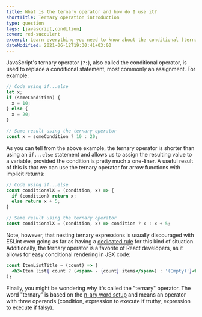 ```yaml
---
title: What is the ternary operator and how do I use it?
shortTitle: Ternary operation introduction
type: question
tags: [javascript,condition]
cover: red-succulent
excerpt: Learn everything you need to know about the conditional (ternary) operator and how to use it in JavaScript.
dateModified: 2021-06-12T19:30:41+03:00
---
```


JavaScript's ternary operator (`?:`), also called the conditional operator, is used to replace a conditional statement, most commonly an assignment. For example:

```js
// Code using if...else
let x;
if (someCondition) {
  x = 10;
} else {
  x = 20;
}

// Same result using the ternary operator
const x = someCondition ? 10 : 20;
```

As you can tell from the above example, the ternary operator is shorter than using an `if...else` statement and allows us to assign the resulting value to a variable, provided the condition is pretty much a one-liner. A useful result of this is that we can use the ternary operator for arrow functions with implicit returns:

```js
// Code using if...else
const conditionalX = (condition, x) => {
  if (condition) return x;
  else return x + 5;
}

// Same result using the ternary operator
const conditionalX = (condition, x) => condition ? x : x + 5;
```

Note, however, that nesting ternary expressions is usually discouraged with ESLint even going as far as having a [dedicated rule](https://eslint.org/docs/rules/no-nested-ternary) for this kind of situation. Additionally, the ternary operator is a favorite of React developers, as it allows for easy conditional rendering in JSX code:

```jsx
const ItemListTitle = (count) => (
  <h3>Item list{ count ? (<span> - {count} items</span>) : '(Empty)'}<h3>
);
```

Finally, you might be wondering why it's called the "ternary" operator. The word "ternary" is based on the [n-ary word setup](https://en.wikipedia.org/wiki/Arity) and means an operator with three operands (condition, expression to execute if truthy, expression to execute if falsy).
